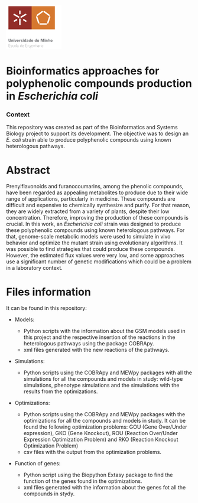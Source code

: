 <img src='Image/logo.png' width='150'>


# Bioinformatics approaches for polyphenolic compounds production in _Escherichia coli_

### Context

This repository was created as part of the Bioinformatics and Systems Biology project to support its development. The objective was to design an _E. coli_ strain able to produce polyphenolic compounds using known heterologous pathways. 

# Abstract

Prenylflavonoids and furanocoumarins, among the phenolic compounds, have been regarded as appealing metabolites to produce due to their wide range of applications, particularly in medicine. These compounds are difficult and expensive to chemically synthesize and purify. For that reason, they are widely extracted from a variety of plants, despite their low concentration. Therefore, improving the production of these compounds is crucial. In this work, an _Escherichia coli_ strain was designed to produce these polyphenolic compounds using known heterologous pathways. For that, genome-scale metabolic models were used to simulate in vivo behavior and optimize the mutant strain using evolutionary algorithms. It was possible to find strategies that could produce these compounds. However, the estimated flux values were very low, and some approaches use a significant number of genetic modifications which could be a problem in a laboratory context. 

# Files information

It can be found in this repository:

- Models:
  - Python scripts with the information about the GSM models used in this project and the respective insertion of the reactions in the heterologous pathways using the package COBRApy.
  - xml files generated with the new reactions of the pathways.

- Simulations:
  - Python scripts using the COBRApy and MEWpy packages with all the simulations for all the compounds and models in study: wild-type simulations, phenotype simulations and the simulations with the results from the optimizations.

- Optimizations:
  - Python scripts using the COBRApy and MEWpy packages with the optimizations for all the compounds and models in study. It can be found the following optimization problems: GOU (Gene Over/Under expression), GKO (Gene Knockout), ROU (Reaction Over/Under Expression Optimization Problem) and RKO (Reaction Knockout Optimization Problem)
  - csv files with the output from the optimization problems.

- Function of genes:
  - Python script using the Biopython Extasy package to find the function of the genes found in the optimizations.
  - xml files generated with the information about the genes fot all the compounds in stydy.
